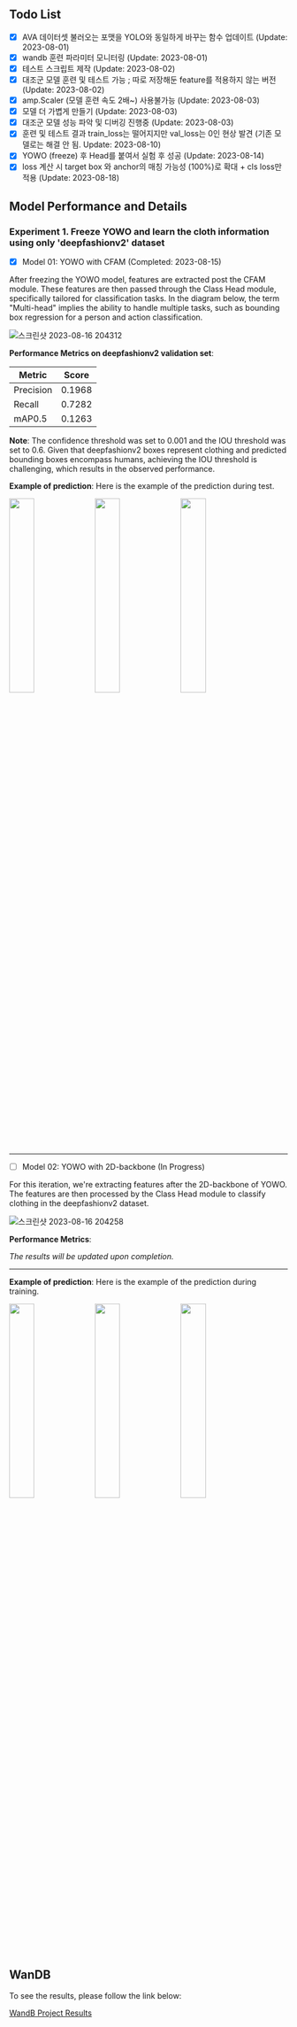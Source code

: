 ## Todo List

- [x] AVA 데이터셋 불러오는 포맷을 YOLO와 동일하게 바꾸는 함수 업데이트 (Update: 2023-08-01)
- [x] wandb 훈련 파라미터 모니터링 (Update: 2023-08-01)
- [x] 테스트 스크립트 제작 (Update: 2023-08-02)
- [x] 대조군 모델 훈련 및 테스트 가능 ; 따로 저장해둔 feature를 적용하지 않는 버전 (Update: 2023-08-02)
- [x] amp.Scaler (모델 훈련 속도 2배~) 사용불가능 (Update: 2023-08-03)
- [x] 모델 더 가볍게 만들기 (Update: 2023-08-03)
- [x] 대조군 모델 성능 파악 및 디버깅 진행중 (Update: 2023-08-03)
- [x] 훈련 및 테스트 결과 train_loss는 떨어지지만 val_loss는 0인 현상 발견 (기존 모델로는 해결 안 됨. Update: 2023-08-10)
- [x] YOWO (freeze) 후 Head를 붙여서 실험 후 성공 (Update: 2023-08-14)
- [x] loss 계산 시 target box 와 anchor의 매칭 가능성 (100%)로 확대 + cls loss만 적용 (Update: 2023-08-18)

## Model Performance and Details

### Experiment 1. Freeze YOWO and learn the cloth information using only 'deepfashionv2' dataset

- [x] Model 01: YOWO with CFAM (Completed: 2023-08-15)

After freezing the YOWO model, features are extracted post the CFAM module. These features are then passed through the Class Head module, specifically tailored for classification tasks. In the diagram below, the term "Multi-head" implies the ability to handle multiple tasks, such as bounding box regression for a person and action classification.

![스크린샷 2023-08-16 204312](https://github.com/JJaewon7210/Combined_Learner_AVA2.2_and_Deepfashion2/assets/96426723/74bf70df-08c3-4ed4-b9cd-173d380cc94b)

**Performance Metrics on deepfashionv2 validation set**:

| Metric   | Score  |
| -------- | ------ |
| Precision| 0.1968 |
| Recall   | 0.7282 |
| mAP0.5   | 0.1263 |


**Note**: The confidence threshold was set to 0.001 and the IOU threshold was set to 0.6. Given that deepfashionv2 boxes represent clothing and predicted bounding boxes encompass humans, achieving the IOU threshold is challenging, which results in the observed performance.

**Example of prediction**:
Here is the example of the prediction during test.
<p float="left">
  <img src="https://github.com/JJaewon7210/Combined_Learner_AVA2.2_and_Deepfashion2/assets/96426723/0309ea0b-2acc-49bb-a3a3-118c490d23a4" width="30%" />
  <img src="https://github.com/JJaewon7210/Combined_Learner_AVA2.2_and_Deepfashion2/assets/96426723/a701f894-929d-448a-91de-456f3a737bc2" width="30%" />
  <img src="https://github.com/JJaewon7210/Combined_Learner_AVA2.2_and_Deepfashion2/assets/96426723/9a5aab63-2ee1-4808-a309-9d80f914c343" width="30%" />
</p>

---

- [ ] Model 02: YOWO with 2D-backbone (In Progress)

For this iteration, we're extracting features after the 2D-backbone of YOWO. The features are then processed by the Class Head module to classify clothing in the deepfashionv2 dataset.

![스크린샷 2023-08-16 204258](https://github.com/JJaewon7210/Combined_Learner_AVA2.2_and_Deepfashion2/assets/96426723/34b5b1dd-f2cc-42c0-9b20-724fcd282410)

**Performance Metrics**:

_The results will be updated upon completion._

---

**Example of prediction**:
Here is the example of the prediction during training.
<p float="left">
  <img src="https://github.com/JJaewon7210/Combined_Learner_AVA2.2_and_Deepfashion2/assets/96426723/8d0504b1-7cfe-4ac5-b7f7-05435f68df39" width="30%" />
  <img src="https://github.com/JJaewon7210/Combined_Learner_AVA2.2_and_Deepfashion2/assets/96426723/1fecc000-7eae-4a44-8589-5f97e6128ef4" width="30%" />
  <img src="https://github.com/JJaewon7210/Combined_Learner_AVA2.2_and_Deepfashion2/assets/96426723/ccd69beb-5ef1-4b68-b7a8-033099a59a2c" width="30%" />
</p>



## WanDB

To see the results, please follow the link below:

[WandB Project Results](https://wandb.ai/jaewon012754/YOLOR/runs/t7ax9mea?workspace=user-jjw012754)
